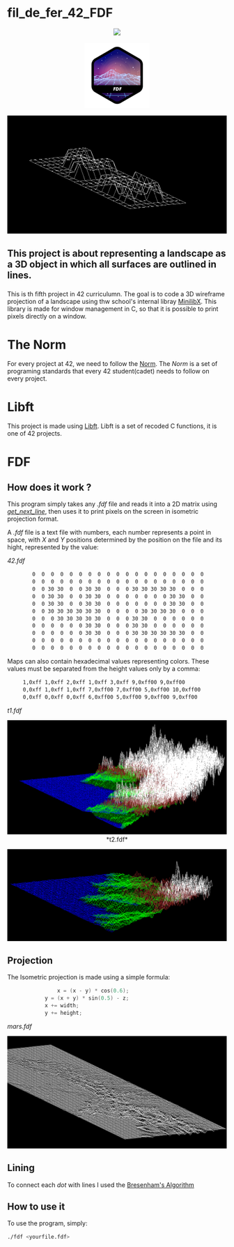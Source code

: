 # fil_de_fer_42_FDF

<p align="center"><a href="https://www.42sp.org.br/" target="_blank"><img src="https://img.shields.io/static/v1?label=&message=SP&color=000&style=for-the-badge&logo=42""></a></p>
<p align="center"><img src="https://github.com/MarcosFlavioGS/fil_de_fer_42_FDF/blob/master/github_imgs/fdfn.png">
	
<p align="center"><img src="https://github.com/MarcosFlavioGS/fil_de_fer_42_FDF/blob/master/github_imgs/Capturar.PNG">

## This project is about representing a landscape as a 3D object in which all surfaces are outlined in lines.

###

This is th fifth project in 42 curriculumn. The goal is to code a 3D wireframe projection of a landscape using thw school's internal libray [MinilibX](https://github.com/42Paris/minilibx-linux). This library is made for window management in C, so that it is possible to print pixels directly on a window.

# The Norm

For every project at 42, we need to follow the [Norm](https://github.com/MagicHatJo/-42-Norm/blob/master/norme.en.pdf). The *Norm* is a set of programing standards that every 42 student(cadet) needs to follow on every project.

# Libft

This project is made using [Libft](https://github.com/MarcosFlavioGS/Libft). Libft is a set of recoded C functions, it is one of 42 projects.

# FDF

## How does it work ?

This program simply takes any *.fdf* file and reads it into a 2D matrix using *[get_next_line](https://github.com/MarcosFlavioGS/Get_next_line_42)*, then uses it to print pixels on the screen in isometric projection format.

A *.fdf* file is a text file with numbers, each number represents a point in space, with *X* and *Y* positions determined by the position on the file and its hight, represented by the value:

*42.fdf*
```txt
		0  0  0  0  0  0  0  0  0  0  0  0  0  0  0  0  0  0  0
		0  0  0  0  0  0  0  0  0  0  0  0  0  0  0  0  0  0  0
		0  0 30 30  0  0 30 30  0  0  0 30 30 30 30 30  0  0  0
		0  0 30 30  0  0 30 30  0  0  0  0  0  0  0 30 30  0  0
		0  0 30 30  0  0 30 30  0  0  0  0  0  0  0 30 30  0  0
		0  0 30 30 30 30 30 30  0  0  0  0 30 30 30 30  0  0  0
		0  0  0 30 30 30 30 30  0  0  0 30 30  0  0  0  0  0  0
		0  0  0  0  0  0 30 30  0  0  0 30 30  0  0  0  0  0  0
		0  0  0  0  0  0 30 30  0  0  0 30 30 30 30 30 30  0  0
		0  0  0  0  0  0  0  0  0  0  0  0  0  0  0  0  0  0  0
		0  0  0  0  0  0  0  0  0  0  0  0  0  0  0  0  0  0  0
```

Maps can also contain hexadecimal values representing colors. These values must be separated from the height values only by a comma:

```txt
	 1,0xff 1,0xff 2,0xff 1,0xff 3,0xff 9,0xff00 9,0xff00
	 0,0xff 1,0xff 1,0xff 7,0xff00 7,0xff00 5,0xff00 10,0xff00
	 0,0xff 0,0xff 0,0xff 6,0xff00 5,0xff00 9,0xff00 9,0xff00
```
*t1.fdf*
<p align="center"><img src="https://github.com/MarcosFlavioGS/fil_de_fer_42_FDF/blob/master/github_imgs/t1.PNG">
*t2.fdf*
<p align="center"><img src="https://github.com/MarcosFlavioGS/fil_de_fer_42_FDF/blob/master/github_imgs/t2.PNG">

## Projection

The Isometric projection is made using a simple formula:
```c
      			x = (x - y) * cos(0.6);
			y = (x + y) * sin(0.5) - z;
			x += width;
			y += height;
```

*mars.fdf*
<p align="center"><img src="https://github.com/MarcosFlavioGS/fil_de_fer_42_FDF/blob/master/github_imgs/Marswhite.PNG">

## Lining

To connect each *dot* with lines I used the [Bresenham's Algorithm](https://en.wikipedia.org/wiki/Bresenham%27s_line_algorithm)

## How to use it

To use the program, simply:

```sh
./fdf <yourfile.fdf>
```
